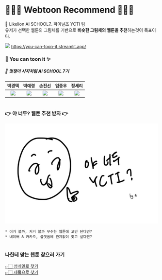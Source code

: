 # 💁🏻‍♀️ Webtoon Recommend 🙋🏻‍♀️
🦁 Likelion AI SCHOOL7_ 파이널조 YCTI 팀 <br>
유저가 선택한 웹툰의 그림체를 기반으로 <b>비슷한 그림체의 웹툰을 추천</b>하는것이 목표이다. <br>

<img src="https://img.shields.io/badge/streamlit-FF4B4B?style=flat-square&logo=streamlit&logoColor=A8B9CC"/>    https://you-can-toon-it.streamlit.app/      



### 💪 You can toon it ✨
##### 🦁 멋쟁이 사자처럼 AI SCHOOL 7기

|박경택|박예령|손진선|임종우|정세리|
|:---:|:---:|:---:|:---:|:---:|
|[![](https://img.shields.io/badge/GitHub-181717?style=flat-square&logo=GitHub&logoColor=White)](https://github.com/cryptnomy)|[![](https://img.shields.io/badge/GitHub-181717?style=flat-square&logo=GitHub&logoColor=White)](https://github.com/hi-Heidi)|[![](https://img.shields.io/badge/GitHub-181717?style=flat-square&logo=GitHub&logoColor=White)](https://github.com/Son-jinseon)|[![](https://img.shields.io/badge/GitHub-181717?style=flat-square&logo=GitHub&logoColor=White)](https://github.com/imngooh)|[![](https://img.shields.io/badge/GitHub-181717?style=flat-square&logo=GitHub&logoColor=White)](https://github.com/SERi9124)|
# 
### 👉 야 너두? 웹툰 추천 받자 👉
<img src="https://github.com/SERi9124/AIS7_project/blob/main/Final_project/img/ynd.jpg?raw=true" width="600px"/>

```
* 이거 볼까, 저거 볼까 무수한 웹툰에 고민 된다면? 
* 네이버 & 카카오, 플랫폼에 관계없이 찾고 싶다면? 
```

#
### 나한테 맞는 웹툰 찾으러 가기

[👉🏻 섬네일로 찾기](http://www.google.com) <br>
[👉🏻 제목으로 찾기](http://www.google.com)
